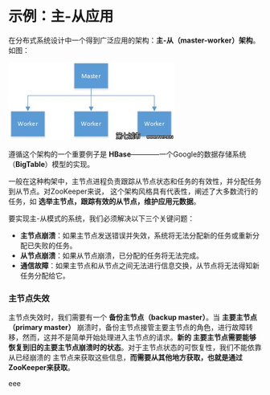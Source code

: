 示例：主-从应用
=========================================================================
在分布式系统设计中一个得到广泛应用的架构：**主-从（master-worker）架构**。如图：

![主-从示例](img/a.jpg)

遵循这个架构的一个重要例子是 **HBase**————一个Google的数据存储系统（**BigTable**）模型的实现。

一般在这种构架中，主节点进程负责跟踪从节点状态和任务的有效性，并分配任务到从节点。对ZooKeeper来说，
这个架构风格具有代表性，阐述了大多数流行的任务，如 **选举主节点，跟踪有效的从节点，维护应用元数据**。

要实现主-从模式的系统，我们必须解决以下三个关键问题：
+ **主节点崩溃**：如果主节点发送错误并失效，系统将无法分配新的任务或重新分配已失败的任务。
+ **从节点崩溃**：如果从节点崩溃，已分配的任务将无法完成。
+ **通信故障**：如果主节点和从节点之间无法进行信息交换，从节点将无法得知新任务分配给它。

### 主节点失效
主节点失效时，我们需要有一个 **备份主节点（backup master）**。当 **主要主节点（primary master）**
崩溃时，备份主节点接管主要主节点的角色，进行故障转移，然而，这并不是简单开始处理进入主节点的请求。**新的
主要主节点需要能够恢复到旧的主要主节点崩溃时的状态**。对于主节点状态的可恢复性，我们不能依靠从已经崩溃的
主节点来获取这些信息，**而需要从其他地方获取，也就是通过ZooKeeper来获取**。








































eee
